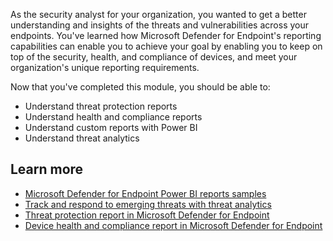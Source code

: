 As the security analyst for your organization, you wanted to get a better understanding and insights of the threats and vulnerabilities across your endpoints. You've learned how Microsoft Defender for Endpoint's reporting capabilities can enable you to achieve your goal by enabling you to keep on top of the security, health, and compliance of devices, and meet your organization's unique reporting requirements.

Now that you've completed this module, you should be able to:

- Understand threat protection reports
- Understand health and compliance reports
- Understand custom reports with Power BI
- Understand threat analytics

## Learn more

- [Microsoft Defender for Endpoint Power BI reports samples](https://github.com/microsoft/MicrosoftDefenderForEndpoint-PowerBI)
- [Track and respond to emerging threats with threat analytics](/microsoft-365/security/defender-endpoint/threat-analytics)
- [Threat protection report in Microsoft Defender for Endpoint](/microsoft-365/security/defender-endpoint/threat-protection-reports)
- [Device health and compliance report in Microsoft Defender for Endpoint](/microsoft-365/security/defender-endpoint/machine-reports)
